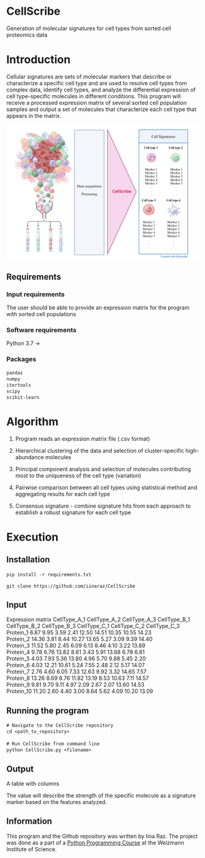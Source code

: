 # CellScribe
Generation of molecular signatures for cell types from sorted cell proteomics data

# Introduction
Cellular signatures are sets of molecular markers that describe or characterize a specific cell type and are used to resolve cell types from complex data, identify cell types, and analyze the differential expression of cell type-specific molecules in different conditions. This program will receive a processed expression matrix of several sorted cell population samples and output a set of molecules that characterize each cell type that appears in the matrix.

<img src="CellScribe.png" alt="Cell signature concept image" width="600"/>

## Requirements
### Input requirements
The user should be able to provide an expression matrix for the program with sorted cell populations

### Software requirements
Python 3.7 ->

### Packages
```
pandas
numpy
itertools
scipy
scikit-learn
```

# Algorithm
1. Program reads an expression matrix file (.csv format)

2. Hierarchical clustering of the data and selection of cluster-specific high-abundance molecules

3. Principal component analysis and selection of molecules contributing most to the uniqueness of the cell type (variation)

4. Pairwise comparison between all cell types using statistical method and aggregating results for each cell type

5. Consensus signature - combine signature hits from each approach to establish a robust signature for each cell type

# Execution
## Installation
```
pip install -r requirements.txt
```
```
git clone https://github.com/iinaraz/CellScribe
```

## Input
Expression matrix
	CellType_A_1	CellType_A_2	CellType_A_3	CellType_B_1	CellType_B_2	CellType_B_3	CellType_C_1	CellType_C_2	CellType_C_3	
Protein_1	6.87	9.95	3.59	2.41	12.50	14.51	10.35	10.55	14.23	
Protein_2	14.36	3.81	8.44	10.27	13.65	5.27	3.09	9.39	14.40	
Protein_3	11.52	5.80	2.45	6.09	6.13	8.46	4.10	3.22	13.89	
Protein_4	9.78	6.76	13.82	8.61	3.43	5.91	13.68	6.78	6.81	
Protein_5	4.03	7.93	5.36	13.80	4.96	5.70	9.88	5.45	2.20	
Protein_6	4.03	12.21	10.61	5.24	7.55	2.48	2.12	5.17	14.07	
Protein_7	2.76	4.60	6.05	7.33	12.63	9.92	3.32	14.65	7.57	
Protein_8	13.26	8.69	8.76	11.82	13.19	8.53	10.63	7.11	14.57	
Protein_9	9.81	9.70	9.11	4.97	2.09	2.67	2.07	13.60	14.53	
Protein_10	11.20	2.60	4.40	3.00	8.64	5.62	4.09	10.20	13.09	

## Running the program
```
# Navigate to the CellScribe repository
cd <path_to_repository>

# Run CellScribe from command line
python CellScribe.py <filename>
```

## Output
A table with columns <Celltype> <Marker> <Value>

The value will describe the strength of the specific molecule as a signature marker based on the features analyzed.

## Information

This program and the Github repository was written by Iina Raz. The project was done as a part of a [Python Programming Course](https://github.com/szabgab/wis-python-course-2024-11) at the Weizmann Institute of Science.

